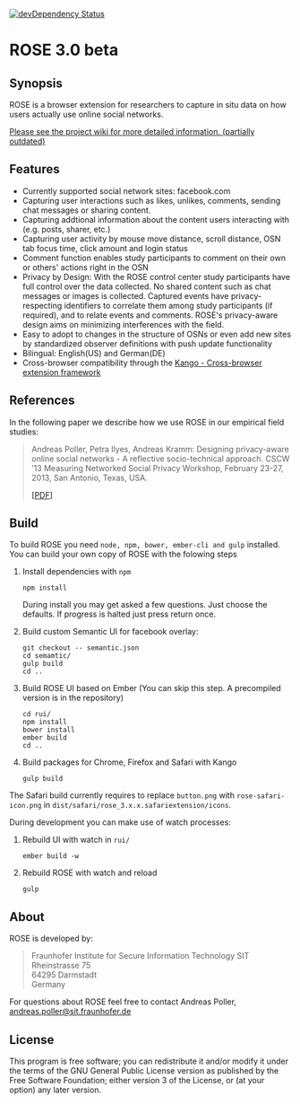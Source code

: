 [![devDependency Status](https://david-dm.org/secure-software-engineering/rose/dev-status.svg)](https://david-dm.org/secure-software-engineering/rose#info=devDependencies)

ROSE 3.0 beta
========

Synopsis
----
ROSE is a browser extension for researchers to capture in situ data on how users actually use online social networks.

[Please see the project wiki for more detailed information. (partially outdated)](https://github.com/secure-software-engineering/rose/wiki)

Features
----
* Currently supported social network sites: facebook.com
* Capturing user interactions such as likes, unlikes, comments, sending chat messages or sharing content.
* Capturing addtional information about the content users interacting with (e.g. posts, sharer, etc.)
* Capturing user activity by mouse move distance, scroll distance, OSN tab focus time, click amount and login status
* Comment function enables study participants to comment on their own or others' actions right in the OSN
* Privacy by Design: With the ROSE control center study participants have full control over the data collected. No shared content such as chat messages or images is collected. Captured events have privacy-respecting identifiers to correlate them among study participants (if required), and to relate events and comments. ROSE's privacy-aware design aims on minimizing interferences with the field.
* Easy to adopt to changes in the structure of OSNs or even add new sites by standardized observer definitions with push update functionality
* Bilingual: English(US) and German(DE)
* Cross-browser compatibility through the [Kango - Cross-browser extension framework](http://kangoextensions.com/)

References
----
In the following paper we describe how we use ROSE in our empirical field studies:

> Andreas Poller, Petra Ilyes, Andreas Kramm: Designing privacy-aware online social networks - A reflective socio-technical approach. CSCW ’13 Measuring Networked Social Privacy Workshop, February 23-27, 2013, San Antonio, Texas, USA.
>
> [[PDF]](http://testlab.sit.fraunhofer.de/downloads/Publications/poller_osn_design_cscw13_workshop_camera_ready_rot.pdf)

Build
-----

To build ROSE you need `node, npm, bower, ember-cli and gulp` installed. You can build your own copy of ROSE with the folowing steps

1. Install dependencies with `npm`
    ```
    npm install
    ```
    During install you may get asked a few questions. Just choose the defaults. If progress is halted just press return once.

2. Build custom Semantic UI for facebook overlay:
    ```
    git checkout -- semantic.json
    cd semamtic/
    gulp build
    cd ..
    ```

3. Build ROSE UI based on Ember (You can skip this step. A precompiled version is in the repository)
    ```
    cd rui/
    npm install
    bower install
    ember build
    cd ..
    ```

4. Build packages for Chrome, Firefox and Safari with Kango
    ```
    gulp build
    ```

The Safari build currently requires to replace `button.png` with `rose-safari-icon.png` in `dist/safari/rose_3.x.x.safariextension/icons`.

During development you can make use of watch processes:

1. Rebuild UI with watch in `rui/`
    ```
    ember build -w
    ````

2. Rebuild ROSE with watch and reload
    ```
    gulp
    ```

About
----

ROSE is developed by:

> Fraunhofer Institute for Secure Information Technology SIT  
> Rheinstrasse 75  
> 64295 Darmstadt  
> Germany  

For questions about ROSE feel free to contact Andreas Poller, andreas.poller@sit.fraunhofer.de

License
----
This program is free software; you can redistribute it and/or modify it under the terms of the GNU General Public License version as published by the Free Software Foundation; either version 3 of the License, or (at your option) any later version.
